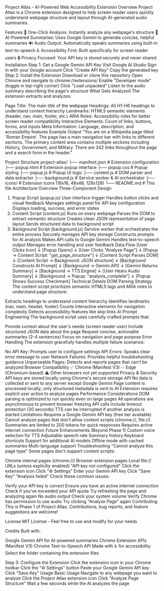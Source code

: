 Project Atlas - AI-Powered Web Accessibility Extension
Overview
Project Atlas is a Chrome extension designed to help screen reader users quickly understand webpage structure and layout through AI-generated audio summaries.

Features
🎯 One-Click Analysis: Instantly analyze any webpage's structure
🤖 AI-Powered Summaries: Uses Google Gemini to generate concise, helpful summaries
🔊 Audio Output: Automatically speaks summaries using built-in text-to-speech
♿ Accessibility First: Built specifically for screen reader users
🔒 Privacy Focused: Your API key is stored securely and never shared
Installation
Step 1: Get a Google Gemini API Key
Visit Google AI Studio
Sign in with your Google account
Click "Create API Key"
Copy the generated key
Step 2: Install the Extension
Download or clone this repository
Open Chrome and navigate to chrome://extensions/
Enable "Developer mode" (toggle in top-right corner)
Click "Load unpacked"
Listen to the audio summary describing the page's structure
What Gets Analyzed
The extension extracts and analyzes:

Page Title: The main title of the webpage
Headings: All H1-H6 headings to understand content hierarchy
Landmarks: HTML5 semantic elements (header, nav, main, footer, etc.)
ARIA Roles: Accessibility roles for better screen reader compatibility
Interactive Elements: Count of links, buttons, forms, and inputs
Meta Information: Language, description, and accessibility features
Example Output
"You are on a Wikipedia page titled 'Roman Empire'. The page has a main navigation bar with links to different sections. The primary content area contains multiple sections including History, Government, and Military. There are 342 links throughout the page and a search form in the header."

Project Structure
project-atlas/
├── manifest.json          # Extension configuration
├── popup.html            # Extension popup interface
├── popup.css             # Popup styling
├── popup.js              # Popup UI logic
├── content.js            # DOM parser and data extractor
├── background.js         # Service worker & AI orchestrator
├── icons/                # Extension icons (16x16, 48x48, 128x128)
└── README.md             # This file
Architecture Overview
Three-Component Design
1. Popup Script (popup.js)
User interface trigger
Handles button clicks and visual feedback
Manages settings panel for API key configuration
Displays loading, success, and error states
2. Content Script (content.js)
Runs on every webpage
Parses the DOM to extract semantic structure
Creates clean JSON representation of page layout
Sends structured data to background script
3. Background Script (background.js)
Service worker that orchestrates the entire process
Securely manages API key storage
Constructs prompts for AI analysis
Makes API calls to Google Gemini
Handles text-to-speech output
Manages error handling and user feedback
Data Flow
[User Clicks Icon] 
    ↓
[Popup Opens] 
    ↓
[User Clicks "Analyze Page"] 
    ↓
[Popup → Content Script: "get_page_structure"]
    ↓
[Content Script Parses DOM]
    ↓
[Content Script → Background: JSON structure]
    ↓
[Background Constructs AI Prompt]
    ↓
[Background → Gemini API]
    ↓
[Gemini Returns Summary]
    ↓
[Background → TTS Engine]
    ↓
[User Hears Audio Summary]
    ↓
[Background → Popup: "analysis_complete"]
    ↓
[Popup Shows Success Checkmark]
Technical Details
DOM Parsing Strategy
The content script prioritizes semantic HTML5 tags and ARIA roles to understand page structure:

Extracts headings to understand content hierarchy
Identifies landmarks (nav, main, header, footer)
Counts interactive elements for navigation complexity
Detects accessibility features like skip links
AI Prompt Engineering
The background script uses carefully crafted prompts that:

Provide context about the user's needs (screen reader user)
Include structured JSON data about the page
Request concise, actionable summaries (2-4 sentences)
Focus on navigation and page purpose
Error Handling
The extension gracefully handles multiple failure scenarios:

No API Key: Prompts user to configure settings
API Errors: Speaks clear error message to user
Network Failures: Provides helpful troubleshooting guidance
Unparseable Pages: Detects and reports pages that can't be analyzed
Browser Compatibility
✅ Chrome (Manifest V3)
✅ Edge (Chromium-based)
⚠️ Other browsers not yet supported
Privacy & Security
API keys are stored locally using Chrome's secure storage API
No data is collected or sent to any server except Google Gemini
Page content is processed locally; only structured metadata is sent to AI
Extension requires explicit user action to analyze pages
Performance Considerations
DOM parsing is optimized to run quickly even on large pages
All operations are asynchronous to prevent browser freezing
API calls include timeout protection (30 seconds)
TTS can be interrupted if another analysis is started
Limitations
Requires a Google Gemini API key (free tier available)
Cannot analyze pages that don't allow content scripts (chrome://, file://)
Summaries are limited to 200 tokens for quick responses
Requires active internet connection
Future Enhancements (Beyond Phase 1)
Custom voice selection for TTS
Adjustable speech rate
Summary history
Keyboard shortcuts
Support for additional AI models
Offline mode with cached summaries
Multi-language support
Troubleshooting
"Cannot analyze this page type"
Some pages don't support content scripts:

Chrome internal pages (chrome://)
Browser extension pages
Local file:// URLs (unless explicitly enabled)
"API key not configured"
Click the extension icon
Click "⚙️ Settings"
Enter your Gemini API key
Click "Save Key"
"Analysis failed"
Check these common issues:

Verify your API key is correct
Ensure you have an active internet connection
Check if you've exceeded your API quota
Try refreshing the page and analyzing again
No audio output
Check your system volume
Verify Chrome has permission to use audio
Try clicking "Analyze Page" again
Contributing
This is Phase 1 of Project Atlas. Contributions, bug reports, and feature suggestions are welcome!

License
MIT License - Feel free to use and modify for your needs

Credits
Built with:

Google Gemini API for AI-powered summaries
Chrome Extension APIs (Manifest V3)
Chrome Text-to-Speech API
Made with ♿ for accessibility Select the folder containing the extension files

Step 3: Configure the Extension
Click the extension icon in your Chrome toolbar
Click the "⚙️ Settings" button
Paste your Google Gemini API key
Click "Save Key"
Usage
Basic Usage
Navigate to any webpage you want to analyze
Click the Project Atlas extension icon
Click "Analyze Page Structure"
Wait a few seconds while the AI analyzes the page
